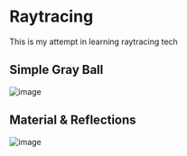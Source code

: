 # Raytracing
This is my attempt in learning raytracing tech

## Simple Gray Ball
![image](https://github.com/hucancode/hello-raytracing/assets/15852849/201b1706-cbce-42fc-9568-ad8478ca3a06)
## Material & Reflections
![image](https://github.com/hucancode/hello-raytracing/assets/15852849/21344d97-8a3d-49ef-be31-bce43af530f2)
